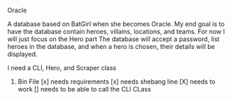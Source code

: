 Oracle

A database based on BatGirl when she becomes Oracle. My end goal is to have the database contain heroes, villains, locations, and teams. For now I will just focus on the Hero part The database will accept a password, list heroes in the database, and when a hero is chosen, their details will be displayed.

I need a CLI, Hero, and Scraper class

1. Bin File
  [x] needs requirements
  [x] needs shebang line
  [X] needs to work
  [] needs to be able to call the CLI CLass
